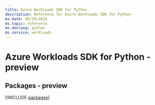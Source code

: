 ```yaml
---
title: Azure Workloads SDK for Python
description: Reference for Azure Workloads SDK for Python
ms.date: 08/29/2024
ms.topic: reference
ms.devlang: python
ms.service: workloads
---
```

# Azure Workloads SDK for Python - preview
## Packages - preview
[!INCLUDE [packages](workloads-index.md)]